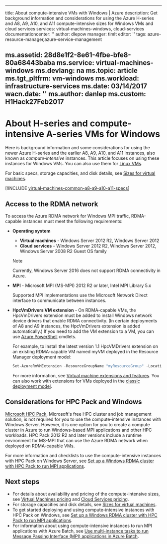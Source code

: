 <!-- not suitable for Mooncake -->

---
title: About compute-intensive VMs with Windows | Azure
description: Get background information and considerations for using the Azure H-series and A8, A9, A10, and A11 compute-intensive sizes for Windows VMs and cloud services
services: virtual-machines-windows, cloud-services
documentationcenter: ''
author: dlepow
manager: timlt
editor: ''
tags: azure-resource-manager,azure-service-management

ms.assetid: 28d8e1f2-8e61-4fbe-bfe8-80a68443baba
ms.service: virtual-machines-windows
ms.devlang: na
ms.topic: article
ms.tgt_pltfrm: vm-windows
ms.workload: infrastructure-services
ms.date: 03/14/2017
wacn.date: ''
ms.author: danlep
ms.custom: H1Hack27Feb2017
---

# About H-series and compute-intensive A-series VMs for Windows
Here is background information and some considerations for using the newer Azure H-series and the earlier A8, A9, A10, and A11 instances, also known as *compute-intensive* instances. This article focuses on using these instances for Windows VMs. You can also use them for [Linux VMs](./virtual-machines-linux-a8-a9-a10-a11-specs.md).

For basic specs, storage capacities, and disk details, see [Sizes for virtual machines](./virtual-machines-windows-sizes.md).

[!INCLUDE [virtual-machines-common-a8-a9-a10-a11-specs](../../includes/virtual-machines-common-a8-a9-a10-a11-specs.md)]

## Access to the RDMA network
To access the Azure RDMA network for Windows MPI traffic, RDMA-capable instances must meet the following requirements: 

* **Operating system**

    * **Virtual machines** - Windows Server 2012 R2, Windows Server 2012
    * **Cloud services** - Windows Server 2012 R2, Windows Server 2012, Windows Server 2008 R2 Guest OS family

    > [!NOTE]
    > Currently, Windows Server 2016 does not support RDMA connectivity in Azure.
    >

* **MPI** - Microsoft MPI (MS-MPI) 2012 R2 or later, Intel MPI Library 5.x

    Supported MPI implementations use the Microsoft Network Direct interface to communicate between instances. 
* **HpcVmDrivers VM extension** - On RDMA-capable VMs, the HpcVmDrivers extension must be added to install Windows network device drivers that enable RDMA connectivity. (In certain deployments of A8 and A9 instances, the HpcVmDrivers extension is added automatically.) If you need to add the VM extension to a VM, you can use [Azure PowerShell](https://docs.microsoft.com/powershell/azureps-cmdlets-docs) cmdlets. 

    For example, to install the latest version 1.1 HpcVMDrivers extension on an existing RDMA-capable VM named myVM deployed in the Resource Manager deployment model:

    ```PowerShell
    Set-AzureRmVMExtension -ResourceGroupName "myResourceGroup" -Location "chinanorth" -VMName "myVM" -ExtensionName "HpcVmDrivers" -Publisher "Microsoft.HpcCompute" -Type "HpcVmDrivers" -TypeHandlerVersion "1.1"
    ```

    For more information, see [Virtual machine extensions and features](./virtual-machines-windows-extensions-features.md). You can also work with extensions for VMs deployed in the [classic deployment model](./virtual-machines-windows-classic-manage-extensions.md).

## Considerations for HPC Pack and Windows
[Microsoft HPC Pack](https://technet.microsoft.com/zh-cn/library/jj899572.aspx), Microsoft's free HPC cluster and job management solution, is not required for you to use the compute-intensive instances with Windows Server. However, it is one option for you to create a compute cluster in Azure to run Windows-based MPI applications and other HPC workloads. HPC Pack 2012 R2 and later versions include a runtime environment for MS-MPI that can use the Azure RDMA network when deployed on RDMA-capable VMs.

For more information and checklists to use the compute-intensive instances with HPC Pack on Windows Server, see [Set up a Windows RDMA cluster with HPC Pack to run MPI applications](./virtual-machines-windows-classic-hpcpack-rdma-cluster.md).

## Next steps
* For details about availability and pricing of the compute-intensive sizes, see [Virtual Machines pricing](https://www.azure.cn/pricing/details/virtual-machines/#Windows) and [Cloud Services pricing](https://www.azure.cn/pricing/details/cloud-services/).
* For storage capacities and disk details, see [Sizes for virtual machines](./virtual-machines-linux-sizes.md).
* To get started deploying and using compute-intensive instances with HPC Pack on Windows, see [Set up a Windows RDMA cluster with HPC Pack to run MPI applications](./virtual-machines-windows-classic-hpcpack-rdma-cluster.md).
* For information about using compute-intensive instances to run MPI applications with Azure Batch, see [Use multi-instance tasks to run Message Passing Interface (MPI) applications in Azure Batch](../batch/batch-mpi.md).